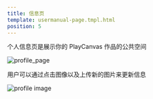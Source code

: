 ```yaml
---
title: 信息页
template: usermanual-page.tmpl.html
position: 5
---
```


个人信息页是展示你的 PlayCanvas 作品的公共空间

![profile_page][1]

用户可以通过点击图像以及上传新的图片来更新信息

![profile image][2]

[1]: /images/user-manual/profile/profile.png
[2]: /images/user-manual/profile/update-profile-image.jpg

